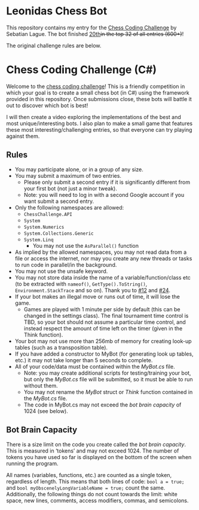 # Leonidas Chess Bot

This repository contains my entry for the [Chess Coding Challenge](https://youtu.be/Ne40a5LkK6A?si=urkm1MWbZ6jLIwZt) by Sebatian Lague. The bot finished [20th](https://github.com/SebLague/Tiny-Chess-Bot-Challenge-Results/blob/fcebda936c5882efdeb61382592bda77f2c1e6c0/RatingsList.txt#L25)~~in the top 32 of all entries (600+)~~!

The original challenge rules are below.

# Chess Coding Challenge (C#)

Welcome to the [chess coding challenge](https://youtu.be/iScy18pVR58)! This is a friendly competition in which your goal is to create a small chess bot (in C#) using the framework provided in this repository.
Once submissions close, these bots will battle it out to discover which bot is best!

I will then create a video exploring the implementations of the best and most unique/interesting bots.
I also plan to make a small game that features these most interesting/challenging entries, so that everyone can try playing against them.

## Rules

* You may participate alone, or in a group of any size.
* You may submit a maximum of two entries.
  * Please only submit a second entry if it is significantly different from your first bot (not just a minor tweak).
  * Note: you will need to log in with a second Google account if you want submit a second entry.
* Only the following namespaces are allowed:
  * `ChessChallenge.API`
  * `System`
  * `System.Numerics`
  * `System.Collections.Generic`
  * `System.Linq`
    * You may not use the `AsParallel()` function
* As implied by the allowed namespaces, you may not read data from a file or access the internet, nor may you create any new threads or tasks to run code in parallel/in the background.
* You may not use the unsafe keyword.
* You may not store data inside the name of a variable/function/class etc (to be extracted with `nameof()`, `GetType().ToString()`, `Environment.StackTrace` and so on). Thank you to [#12](https://github.com/SebLague/Chess-Challenge/issues/12) and [#24](https://github.com/SebLague/Chess-Challenge/issues/24).
* If your bot makes an illegal move or runs out of time, it will lose the game.
  * Games are played with 1 minute per side by default (this can be changed in the settings class). The final tournament time control is TBD, so your bot should not assume a particular time control, and instead respect the amount of time left on the timer (given in the Think function).
* Your bot may not use more than 256mb of memory for creating look-up tables (such as a transposition table).
* If you have added a constructor to MyBot (for generating look up tables, etc.) it may not take longer than 5 seconds to complete.
* All of your code/data must be contained within the _MyBot.cs_ file.
  * Note: you may create additional scripts for testing/training your bot, but only the _MyBot.cs_ file will be submitted, so it must be able to run without them.
  * You may not rename the _MyBot_ struct or _Think_ function contained in the _MyBot.cs_ file.
  * The code in MyBot.cs may not exceed the _bot brain capacity_ of 1024 (see below).

## Bot Brain Capacity

There is a size limit on the code you create called the _bot brain capacity_. This is measured in ‘tokens’ and may not exceed 1024. The number of tokens you have used so far is displayed on the bottom of the screen when running the program.

All names (variables, functions, etc.) are counted as a single token, regardless of length. This means that both lines of code: `bool a = true;` and `bool myObscenelyLongVariableName = true;` count the same. Additionally, the following things do not count towards the limit: white space, new lines, comments, access modifiers, commas, and semicolons.
